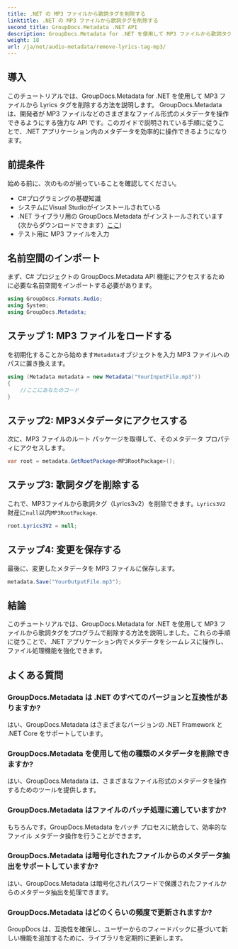 ```yaml
---
title: .NET の MP3 ファイルから歌詞タグを削除する
linktitle: .NET の MP3 ファイルから歌詞タグを削除する
second_title: GroupDocs.Metadata .NET API
description: GroupDocs.Metadata for .NET を使用して MP3 ファイルから歌詞タグを削除する方法を学びます。メタデータを効率的に操作するには、ステップバイステップのガイドに従ってください。
weight: 18
url: /ja/net/audio-metadata/remove-lyrics-tag-mp3/
---
```

## 導入
このチュートリアルでは、GroupDocs.Metadata for .NET を使用して MP3 ファイルから Lyrics タグを削除する方法を説明します。 GroupDocs.Metadata は、開発者が MP3 ファイルなどのさまざまなファイル形式のメタデータを操作できるようにする強力な API です。このガイドで説明されている手順に従うことで、.NET アプリケーション内のメタデータを効率的に操作できるようになります。
## 前提条件
始める前に、次のものが揃っていることを確認してください。
- C#プログラミングの基礎知識
- システムにVisual Studioがインストールされている
-  .NET ライブラリ用の GroupDocs.Metadata がインストールされています (次からダウンロードできます）[ここ](https://releases.groupdocs.com/metadata/net/))
- テスト用に MP3 ファイルを入力

## 名前空間のインポート
まず、C# プロジェクトの GroupDocs.Metadata API 機能にアクセスするために必要な名前空間をインポートする必要があります。
```csharp
using GroupDocs.Formats.Audio;
using System;
using GroupDocs.Metadata;
```
## ステップ 1: MP3 ファイルをロードする
を初期化することから始めます`Metadata`オブジェクトを入力 MP3 ファイルへのパスに置き換えます。
```csharp
using (Metadata metadata = new Metadata("YourInputFile.mp3"))
{
    //ここにあなたのコード
}
```
## ステップ2: MP3メタデータにアクセスする
次に、MP3 ファイルのルート パッケージを取得して、そのメタデータ プロパティにアクセスします。
```csharp
var root = metadata.GetRootPackage<MP3RootPackage>();
```
## ステップ3: 歌詞タグを削除する
これで、MP3ファイルから歌詞タグ（Lyrics3v2）を削除できます。`Lyrics3V2`財産に`null`以内`MP3RootPackage`.
```csharp
root.Lyrics3V2 = null;
```
## ステップ4: 変更を保存する
最後に、変更したメタデータを MP3 ファイルに保存します。
```csharp
metadata.Save("YourOutputFile.mp3");
```

## 結論
このチュートリアルでは、GroupDocs.Metadata for .NET を使用して MP3 ファイルから歌詞タグをプログラムで削除する方法を説明しました。これらの手順に従うことで、.NET アプリケーション内でメタデータをシームレスに操作し、ファイル処理機能を強化できます。

## よくある質問
### GroupDocs.Metadata は .NET のすべてのバージョンと互換性がありますか?
はい、GroupDocs.Metadata はさまざまなバージョンの .NET Framework と .NET Core をサポートしています。
### GroupDocs.Metadata を使用して他の種類のメタデータを削除できますか?
はい、GroupDocs.Metadata は、さまざまなファイル形式のメタデータを操作するためのツールを提供します。
### GroupDocs.Metadata はファイルのバッチ処理に適していますか?
もちろんです。GroupDocs.Metadata をバッチ プロセスに統合して、効率的なファイル メタデータ操作を行うことができます。
### GroupDocs.Metadata は暗号化されたファイルからのメタデータ抽出をサポートしていますか?
はい、GroupDocs.Metadata は暗号化されパスワードで保護されたファイルからのメタデータ抽出を処理できます。
### GroupDocs.Metadata はどのくらいの頻度で更新されますか?
GroupDocs は、互換性を確保し、ユーザーからのフィードバックに基づいて新しい機能を追加するために、ライブラリを定期的に更新します。